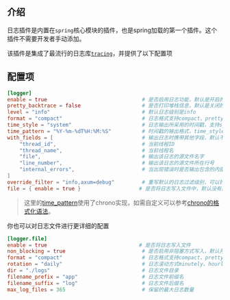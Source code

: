 ## 介绍

日志插件是内置在`spring`核心模块的插件，也是spring加载的第一个插件。这个插件不需要开发者手动添加。

该插件是集成了最流行的日志库[`tracing`](https://tracing.rs/)，并提供了以下配置项

## 配置项

```toml
[logger]
enable = true                               # 是否启用日志功能，默认是开启的
pretty_backtrace = false                    # 是否打印堆栈信息，默认是关闭的，建议只在应用开发阶段开启
level = "info"                              # 默认日志级别是info
format = "compact"                          # 日志格式支持compact、pretty、json，默认是compact
time_style = "system"                       # 日志输出所采用的时间戳，支持system、uptime、local、utc、none
time_pattern = "%Y-%m-%dT%H:%M:%S"          # 时间戳的输出格式，time_style为local、utc时才生效
with_fields = [                             # 输出日志时携带其他字段，默认不携带以下字段
    "thread_id",                            # 当前线程ID
    "thread_name",                          # 当前线程名
    "file",                                 # 输出该日志的源文件名字
    "line_number",                          # 输出该日志的源文件所在行号
    "internal_errors",                      # 当出现错误时是否输出包含的内部错误
]
override_filter = "info,axum=debug"         # 重写默认的日志过滤级别，可以针对crate库指定日志级别
file = { enable = true }                   # 是否将日志写入文件中，默认没有开启
```

> 这里的[time_pattern](https://docs.rs/tracing-subscriber/latest/tracing_subscriber/fmt/time/index.html)使用了chrono实现，如需自定义可以参考[chrono的格式化语法](https://docs.rs/chrono/latest/chrono/format/strftime/index.html)。

你也可以对日志文件进行更详细的配置
```toml
[logger.file]
enable = true                              # 是否将日志写入文件
non_blocking = true                         # 是否启用非阻塞方式写入，默认开启
format = "compact"                          # 日志格式支持compact、pretty、json，默认是compact
rotation = "daily"                          # 日志滚动方式minutely、hourly、daily、never，默认按天滚动
dir = "./logs"                              # 日志文件目录
filename_prefix = "app"                     # 日志文件前缀名
filename_suffix = "log"                     # 日志文件后缀名
max_log_files = 365                         # 保留的最大日志数量
```